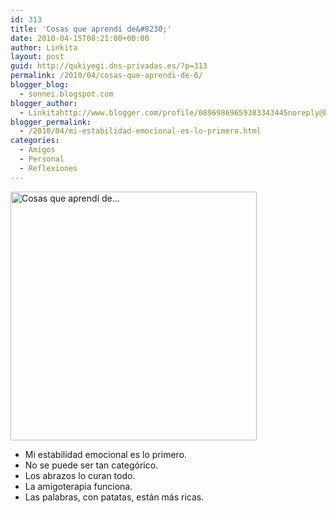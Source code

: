 ```yaml
---
id: 313
title: 'Cosas que aprendí de&#8230;'
date: 2010-04-15T08:21:00+00:00
author: Linkita
layout: post
guid: http://qukiyegi.dns-privadas.es/?p=313
permalink: /2010/04/cosas-que-aprendi-de-6/
blogger_blog:
  - sonnei.blogspot.com
blogger_author:
  - Linkitahttp://www.blogger.com/profile/08969869659383343445noreply@blogger.com
blogger_permalink:
  - /2010/04/mi-estabilidad-emocional-es-lo-primero.html
categories:
  - Amigos
  - Personal
  - Reflexiones
---
```

[<img src="http://farm5.static.flickr.com/4052/4503848826_c3a8e7d96e_o.png" width="394" height="398" alt="Cosas que aprendí de..." />](http://www.flickr.com/photos/linkita/4503848826/ "Cosas que aprendí de... by Linkita, on Flickr") 

  * Mi estabilidad emocional es lo primero.
  * No se puede ser tan categórico.
  * Los abrazos lo curan todo.
  * La amigoterapia funciona.
  * Las palabras, con patatas, están más ricas.